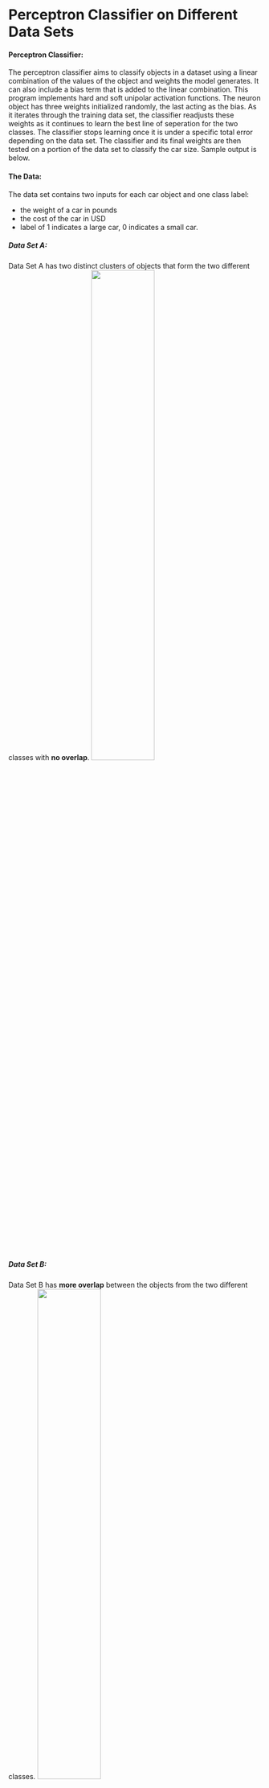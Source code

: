 # Perceptron Classifier on Different Data Sets
#### Perceptron Classifier:
The perceptron classifier aims to classify objects in a dataset using a linear combination of the values of the object and weights the model generates. It can also include a bias term that is added to the linear combination. This program implements hard and soft unipolar activation functions. The neuron object has three weights initialized randomly, the last acting as the bias. As it iterates through the training data set, the classifier readjusts these weights as it continues to learn the best line of seperation for the two classes. The classifier stops learning once it is under a specific total error depending on the data set. The classifier and its final weights are then tested on a portion of the data set to classify the car size. Sample output is below. 
#### The Data:
The data set contains two inputs for each car object and one class label: 
* the weight of a car in pounds
* the cost of the car in USD
* label of 1 indicates a large car, 0 indicates a small car.

##### Data Set A:
Data Set A has two distinct clusters of objects that form the two different classes with **no overlap**. 
<img src="/perceptron_classifier/images/a.png" width=50% height=50%>
##### Data Set B:
Data Set B has **more overlap** between the objects from the two different classes.
<img src="/perceptron_classifier/images/b.png" width=50% height=50%>
##### Data Set C:
Data Set C has the **most overlap** between the objects from the two different classes.
<img src="/perceptron_classifier/images/c.png" width=50% height=50%>

# Output: 
## Data Set A

#### Hard Activation on Train 75, Test 25 on Data Set A using alpha = 0.1

Initial Weights: 0.0, -2.0, -3.0 <br>
Iterations to reach total error less than 0.00001: 2 <br>
Final total error: 0 <br>
Final Weights: 1.71953259, -0.22767692, -0.8 <br>

|| Actual Big | Actual Small |
|----|----|----|
| __Predicted Big__ | 481 | 0 |
| __Predicted Small__ | 0 | 519 |

<img src="/perceptron_classifier/images/a/hard75.png" width=50% height=50%>

#### Hard Activation on Train 25, Test 75 on Data Set A using alpha = 0.1

Initial Weights: 2.0, -1.0, -2.0 <br>
Iterations to reach total error less than 0.00001: 1 <br>
Final total error: 0 <br>
Final Weights: 2.62489372, -0.37990905, -1.2 <br>

|| Actual Big | Actual Small |
|----|----|----|
| __Predicted Big__ | 1499 | 0 |
| __Predicted Small__ | 0 | 1501 |

<img src="/perceptron_classifier/images/a/hard25.png" width=50% height=50%>

#### Soft Activation on Train 75, Test 25 on Data Set A using alpha = 0.5 and k = 0.2

Initial Weights: 0.0, 2.0, 5.0 <br>
Iterations to reach total error less than 0.00001: 3815 <br>
Final total error: 0.0000025 <br>
Final Weights: 119.84572867, 105.42027875, -110.88946878 <br>

|| Actual Big | Actual Small |
|----|----|----|
| __Predicted Big__ | 497 | 0 |
| __Predicted Small__ | 0 | 503 |

<img src="/perceptron_classifier/images/a/soft75.png" width=50% height=50%>

#### Soft Activation on Train 25, Test 75 on Data Set A using alpha = 0.5 and k = 0.2

Initial Weights: -1.0, 4.0, -1.0 <br>
Iterations to reach total error less than 0.00001: 3915 <br>
Final total error: 0.0000099 <br>
Final Weights: 107.00118461, 95.30034722, -99.65177999 <br>

|| Actual Big | Actual Small |
|----|----|----|
| __Predicted Big__ | 1501 | 0 |
| __Predicted Small__ | 0 | 1499 |

<img src="/perceptron_classifier/images/a/soft25.png" width=50% height=50%>

## Data Set B

#### Hard Activation on Train 75, Test 25 on Data Set B using alpha = 

Initial Weights: -5.0, -3.0, 1.0 <br>
Iterations to reach total error less than 40: 1 <br>
Final total error: 37 <br>
Final Weights: 2.83372045, 3.18719123, -3 <br>

|| Actual Big | Actual Small |
|----|----|----|
| __Predicted Big__ | 484 | 10 |
| __Predicted Small__ | 4 | 502 |

<img src="/perceptron_classifier/images/b/hard75.png" width=50% height=50%>

#### Hard Activation on Train 25, Test 75 on Data Set B using alpha =

Initial Weights: -5.0, 1.0, -5.0 <br>
Iterations to reach total error less than 40: 2 <br>
Final total error: 39 <br>
Final Weights: 2.08132913, 4.09922366, -3.5<br>

|| Actual Big | Actual Small |
|----|----|----|
| __Predicted Big__ | 1353 | 4 |
| __Predicted Small__ | 136 | 1507 |

<img src="/perceptron_classifier/images/b/hard25.png" width=50% height=50%>

#### Soft Activation on Train 75, Test 25 on Data Set B using alpha = 0.5 and k = 0.2

Initial Weights: 4.0, -1.0, 0.0 <br>
Iterations to reach total error less than 40: 8 <br>
Final total error: 38 <br>
Final Weights: 67.26706624, 74.16679735, -70.80983771 <br>

|| Actual Big | Actual Small |
|----|----|----|
| __Predicted Big__ | 487 | 7 |
| __Predicted Small__ | 4 | 502 |

<img src="/perceptron_classifier/images/b/soft75.png" width=50% height=50%>

#### Soft Activation on Train 25, Test 75 on Data Set B using alpha = 0.5 and k = 0.2

Initial Weights: 2.0, 1.0, -3.0 <br>
Iterations to reach total error less than 40: 3 <br>
Final total error: 31 <br>
Final Weights: 31.63239059, 34.07116791, -33.15227424 <br>

|| Actual Big | Actual Small |
|----|----|----|
| __Predicted Big__ | 1496 | 19 |
| __Predicted Small__ | 20 | 1465 |

<img src="/perceptron_classifier/images/b/soft25.png" width=50% height=50%>

## Data Set C

#### Hard Activation on Train 75, Test 25 on Data Set C using alpha = 

Initial Weights: -1.0, -3.0, -3.0 <br>
Iterations to reach total error less than 700: 7 <br>
Final total error: 697 <br>
Final Weights: 5.05939443, 1.37870506, -3.06666605  <br>

|| Actual Big | Actual Small |
|----|----|----|
| __Predicted Big__ | 416 | 173 |
| __Predicted Small__ | 98 | 313 |

<img src="/perceptron_classifier/images/c/hard75.png" width=50% height=50%>

#### Hard Activation on Train 25, Test 75 on Data Set C using alpha = and k =

Initial Weights: 
Iterations to reach total error less than 700:
Final total error:
Final Weights: 

|| Actual Big | Actual Small |
|----|----|----|
| __Predicted Big__ | TP | FP |
| __Predicted Small__ | FN | TN |

<img src="/perceptron_classifier/images/c/hard25.png" width=50% height=50%>

#### Soft Activation on Train 75, Test 25 on Data Set C using alpha = and k = 

Initial Weights: 
Iterations to reach total error less than 700:
Final total error:
Final Weights: 

|| Actual Big | Actual Small |
|----|----|----|
| __Predicted Big__ | TP | FP |
| __Predicted Small__ | FN | TN |

<img src="/perceptron_classifier/images/c/soft75.png" width=50% height=50%>

#### Soft Activation on Train 25, Test 75 on Data Set C using alpha = 0.5 and k = 0.2

Initial Weights: <br>
Iterations to reach total error less than 700:
Final total error:
Final Weights: 

|| Actual Big | Actual Small |
|----|----|----|
| __Predicted Big__ | TP | FP |
| __Predicted Small__ | FN | TN |

<img src="/perceptron_classifier/images/c/soft25.png" width=50% height=50%>
